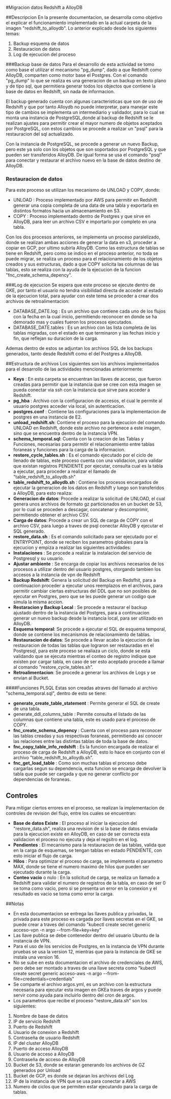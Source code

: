#Migracion datos Redshift a AlloyDB


##Descripcion
En la presente documentacion, se desarrolla como objetivo el explicar el funcionamiento implementado en la actual carpeta de la imagen "redshift_to_alloydb". Lo anterior explicado desde los siguientes temas:

1. Backup esquema de datos
2. Restauracion de datos
3. Log de ejecucion del proceso

###Backup base de datos
Para el desarrollo de esta actividad se tomo como base el utilizar el mecanismo "pg_dump", dado a que Redshift como AlloyDB, comparten como motor base el Postgres. Con el comando "pg_dump" lo que se realiza es una generacion de un backup en texto plano y de tipo sql, que permitiera generar todos los objectos que contiene la base de datos en Redshift, sin nada de informacion.

El backup generado cuenta con algunas caracteristicas que son de uso de Redshift y que por tanto Alloydb no puede interpretar, para manejar este tipo de cambios se implementa un intermediario y validador, para lo cual se monta una instancia de PostgreSQL,donde al backup de Redshift se le realizan ajustes para permitir crear el mayor numero de objetos aceptados por PostgreSQL, con estos cambios se procede a realizar un "psql" para la restauracion del sql actualizado.

Con la instancia de PostgreSQL, se procede a generar un nuevo Backup, pero este ya solo con los objetos que son soportados por PostgreSQL y que pueden ser transferidos AlloyDB. De igual forma se usa el comando "psql" para conectar y restaurar el archivo nuevo en la base de datos destino de AlloyDB.

### Restauracion de datos
Para este proceso se utilizan los mecanismo de UNLOAD y COPY, donde:

- UNLOAD : Proceso implementado por AWS para permitir en Redshift generar una copia completa de una data de una tabla y exportarla en distintos formatos hacia un almacenamiento en S3.
- COPY : Proceso implementado dentro de Postgres y que sirve en AlloyDB, para leer un archivo CSV e importarlo por completo en una tabla.

Con los dos procesos anteriores, se implementa un proceso paralelizado, donde se realizan ambas acciones de generar la data en s3, proceder a copiar en GCP, por ultimo subirla AlloyDB. Como las estructura de tablas se tiene en Redshift, pero como se indico en el proceso anterior, no toda se puede migrar, se realiza un proceso para el relacionamiento de los objetos creados y sus estructuras, dado a que COPY solicita las columnas de las tablas, esto se realiza con la ayuda de la ejecucion de la funcion "fnc_create_schema_depency".

###Log de ejecucion
Se espera que este proceso se ejecute dentro de GKE, por tanto el usuario no tendra visibilidad directa de acceder al estado de la ejecucion total, para ayudar con este tema se proceder a crear dos archivos de retroalimentacion:

- DATABASE_DATE.log : Es un archivo que contiene cada uno de los flujos con la fecha en la cual inicio, permitiendo reconocer en donde se ha demorado mas y cuales fueron los procesos ejecutados.
- DATABASE_DATE.tables : Es un archivo con las lista completa de las tablas migradas, con el estado en que terminaron y las fechas inicio y fin, que reflejan su duracion de la carga.

Ademas dentro de estos se adjuntan los archivos SQL de los backups generados, tanto desde Redshift como el del Postgres a AlloyDB.

##Estructura de archivos
Los siguientes son los archivos implementados para el desarrollo de las actividades mencionadas anteriormente:
- **Keys** : En esta carpeta se encuentran las llaves de acceso, que fueron creadas para permitir que la instancia que se cree con esta imagen se pueda conectar via ssh con la instancia que sirve para acceder a Redshift.
- **pg_hba** : Archivo con la configuracion de accesos, el cual le permite al usuario postgres acceder via local, sin autenticacion.
- **postgres.conf** : Contiene las configuraciones para la implementacion de postgres en una instancia de E2.
- **unload_redshift.sh**: Contiene el proceso para la ejecucion del comando UNLOAD en Redshift, donde este archivo no pertenece a este imagen, sino que se encuentra dentro de la instancia VPN.
- **schema_temporal.sql**: Cuenta con la creacion de las Tablas y Funciones, necesarias para permitir el relacionamiento entre tablas foraneas y funciones para la carga de la informacion.
- **restore_cycle_tables.sh** : Es el comando ejecutado por el ciclo de llenado de tablas, este proceso cuenta con una validacion, para validar que existan registros PENDIENTE por ejecutar, consulta cual es la tabla a ejecutar, para proceder a realizar el llamado de "table_redshift_to_alloydb.sh" 
- **table_redshift_to_alloydb.sh** : Contiene los procesos encargados de ejecutar la generacion de los datos en Redshift y luego son transferidos a AlloyDB, para esto realiza:
 - **Generacion de datos**: Procede a realizar la solicitud de UNLOAD, el cual genera unos archivos de formato gz  particionados en un bucket de S3, por lo cual se proceden a descagar, concatenar y descomprimir, permitiendo obtener el archivo CSV.
 - **Carga de datos**: Procede a crear un SQL de carga de COPY con el archivo CSV, para luego a traves de psql conectar AlloyDB y ejecutar el SQL generado.
- **restore_data.sh** : Es el comando solicitado para ser ejecutado por el ENTRYPOINT, donde se reciben los parametros globales para la ejecucion y empiza a realizar las siguientes actividades:
 -  **Instalaciones** : Se procede a realizar la instalacion del servicio de Postgresql y su usuario.
 - **Ajustar ambiente** : Se encarga de copiar los archivos necesarios de los procesos a utilizar dentro del usuario postgres, otorgando tambien los accesos a la instancia de vpn de Redshift
 - **Backup Redshift**: Genera la solicitud del Backup en Redsfhit, para a continuacion proceder a ejecutar unos reemplazos en el archivos, para permitir cambiar ciertas estructuras del DDL que no son posibles de ejecutar en Postgres, pero que se les puede generar un codigo que simula la misma accion.
 - **Restaracion y Backup Local** : Se procede a restaurar el backup ajustado dentro de la instancia del Postgres, para a continuacion generar un nuevo backup desde la instancia local, para ser utilizado en AlloyDB.
  - **Esquema temporal**: Se procede a ejecutar el SQL de esquema temporal, donde se contiene los mecanismos de relacionamiento de tablas.
  - **Restauracion de datos**: Se procede a llevar acabo la ejecucion de las restauracion de todas las tablas que lograron ser restauradas en el Postgresql, para este proceso se realiaza un ciclo, donde se esta validando que se ejecuta mientras el conteo de registro indique que existen por cargar tabla, en caso de ser esto aceptado procede a llamar al comando "restore_cycle_tables.sh".
  - **Retroalimentacion**: Se procede a generar los archivos de Logs y se envian al Bucket.


####Funciones PLSQL
Estas son creadas atraves del llamado al archivo "schema_temporal.sql", dentro de esto se tiene:
- **generate_create_table_statement** : Permite generar el SQL de create de una tabla.
- generate_ddl_columns_table : Permite consulta el listado de las columnas que contiene una tabla, este es usado para el proceso de COPY.
- **fnc_create_schema_depency** : Cuenta con el proceso para reconocer las tablas creadas y sus respectivas foraneas, permitiendo asi conocer las relaciones entre las distintas tablas de toda la base de datos.
- **fnc_copy_table_info_redshift** : Es la funcion encargada de realizar el proceso de carga de Redshift a AlloyDB, esto lo hace en conjunto con el archivo "table_redshift_to_alloydb.sh".
- **fnc_get_load_table** : Como son muchas tablas  el proceso debe cargarlas segun su dependencia, esta funcion se encarga de devolver la tabla que puede ser cargada y que no generar conflicto por dependencias de foraneas.

## Controles
Para mitigar ciertos errores en el proceso, se realizan la implementacion de controles de revision del flujo, entre los cuales se encuentran:
- **Base de datos Existe** : El proceso al iniciar la ejecucion del "restore_data.sh", realiza una revision de si la base de datos enviada para la ejecucion existe en AlloyDB, en caso de ser correcta esta validacion el proceso no ejecuta y deja el regsitro en el log.
- **Pendientes** : El mecanismo para la restauracion de las tablas, valida que en la carga de esquemas, se tengan tablas en estado PENDIENTE, con esto iniciar el flujo de carga.
- **Hilos** : Para optimizar el proceso de carga, se implementa el parametro MAX, donde se tiene el numero maximo de hilos que pueden ser ejecutado durante la carga.
- **Conteo vacio** o nulo : En la solicitud de carga, se realiza un llamado a Redshift para validar el numero de registros de la tabla, en caso de ser 0 se toma como vacio, pero si se presenta un error en la conexion y el resultado es vacio se toma como error la carga.

##Notas
- En esta documentacion se entrega las llaves publica y privadas, la privada para este proceso es cargada por llaves secretas en el GKE, se puede crear a traves del comando "kubectl create secret generic acceso-vpn -n argo --from-file=key=key"
- Las llave publica se debe contenedor dentro del usuario Ubuntu de la instancia de VPN.
- Para el uso de los servicios de Postgres, en la instancia de VPN durante pruebas se usa la version 12, mientras que para la instancia de GKE se instala una version 16.
- No se sube en esta documentacion el archivo de credenciales de AWS, pero debe ser montado a traves de una llave secreta como "kubectl create secret generic acceso-aws -n argo --from-file=credentials=credentials"
- Se comparte el archivo argos.yml, es un archivo con la estructura necesaria para ejecutar esta imagen en GKEa traves de argos y puede servir como ayuda para incluirlo dentro del cron de argos.
- Los parametros que recibe el proceso "restore_data.sh" son los siguientes:
 1. Nombre de base de datos
 2. IP de servicio Redshift
 3. Puerto de Redshift
 4. Usuario de conexion a Redshift
 5. Contraseña de usuario Redshift
 6. IP del cluster AlloyDB
 7. Puerto de acceso AlloyDB
 8. Usuario de acceso a AlloyDB
 9.  Contraseña de acceso de AlloyDB
 10. Bucket de S3, donde se estaran generando los archivos de GZ generados por Unload
 11. Bucket de GCP, es donde se dejaran los archivos del Log
 12. IP de la instancia de VPN que se usa para conectar a AWS
 13. Numero de ciclos que se permiten estar ejecutando para la carga de tablas.